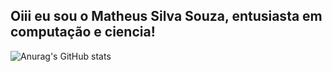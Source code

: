 ## Oiii eu sou o Matheus Silva Souza, entusiasta em computação e ciencia!

![Anurag's GitHub stats](https://github-readme-stats.vercel.app/api?username=Matheus0s0souza&hide=prs,issues,contribs&show_icons=true)


